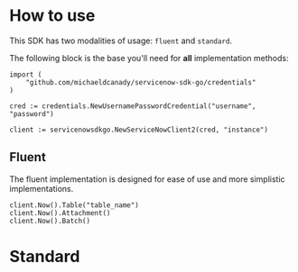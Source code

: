 # How to use
This SDK has two modalities of usage: `fluent` and `standard`.

The following block is the base you'll need for **all** implementation methods:
```golang
import (
    "github.com/michaeldcanady/servicenow-sdk-go/credentials"
)

cred := credentials.NewUsernamePasswordCredential("username", "password")

client := servicenowsdkgo.NewServiceNowClient2(cred, "instance")
```

## Fluent

The fluent implementation is designed for ease of use and more simplistic implementations. 

```golang
client.Now().Table("table_name")
client.Now().Attachment()
client.Now().Batch()
```

# Standard